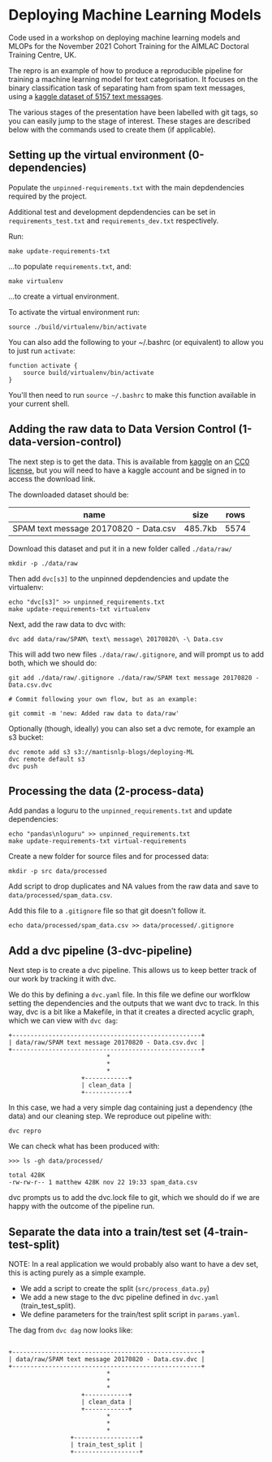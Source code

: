 # Deploying Machine Learning Models

Code used in a workshop on deploying machine learning models and MLOPs for the November 2021 Cohort Training for the AIMLAC Doctoral Training Centre, UK.

The repro is an example of how to produce a reproducible pipeline for training a machine learning model for text categorisation. It focuses on the binary classification task of separating ham from spam text messages, using a [kaggle dataset of 5157 text messages](https://www.kaggle.com/team-ai/spam-text-message-classification).

The various stages of the presentation have been labelled with git tags, so you can easily jump to the stage of interest. These stages are described below with the commands used to create them (if applicable).

## Setting up the virtual environment (0-dependencies)

Populate the `unpinned-requirements.txt` with the main depdendencies required by the project.

Additional test and development depdendencies can be set in `requirements_test.txt` and `requirements_dev.txt` respectively.

Run:

```
make update-requirements-txt
``` 

...to populate `requirements.txt`, and:

```
make virtualenv
```

...to create a virtual environment.

To activate the virtual environment run: 

```
source ./build/virtualenv/bin/activate
```

You can also add the following to your ~/.bashrc (or equivalent) to allow you to just run `activate`:

```
function activate {
    source build/virtualenv/bin/activate
}
```

You'll then need to run `source ~/.bashrc` to make this function available in your current shell.

## Adding the raw data to Data Version Control (1-data-version-control)

The next step is to get the data. This is available from [kaggle](https://www.kaggle.com/team-ai/spam-text-message-classification) on an [CC0 license](https://creativecommons.org/publicdomain/zero/1.0/), but you will need to have a kaggle account and be signed in to access the download link.

The downloaded dataset should be:

|name|size|rows|
|---|---|---|
|SPAM text message 20170820 - Data.csv|485.7kb|5574|

Download this dataset and put it in a new folder called `./data/raw/`

```
mkdir -p ./data/raw
```

Then add `dvc[s3]` to the unpinned depdendencies and update the virtualenv:

```
echo "dvc[s3]" >> unpinned_requirements.txt
make update-requirements-txt virtualenv
```

Next, add the raw data to dvc with:

```
dvc add data/raw/SPAM\ text\ message\ 20170820\ -\ Data.csv
```

This will add two new files `./data/raw/.gitignore`, and will prompt us to add both, which we should do:

```
git add ./data/raw/.gitignore ./data/raw/SPAM text message 20170820 - Data.csv.dvc

# Commit following your own flow, but as an example:

git commit -m 'new: Added raw data to data/raw'
```

Optionally (though, ideally) you can also set a dvc remote, for example an s3 bucket:

```
dvc remote add s3 s3://mantisnlp-blogs/deploying-ML
dvc remote default s3
dvc push
```

## Processing the data (2-process-data)

Add pandas a loguru to the `unpinned_requirements.txt` and update dependencies:

```
echo "pandas\nloguru" >> unpinned_requirements.txt
make update-requirements-txt virtual-requirements
```

Create a new folder for source files and for processed data:

```
mkdir -p src data/processed
```

Add script to drop duplicates and NA values from the raw data and save to `data/processed/spam_data.csv`.

Add this file to a `.gitignore` file so that git doesn't follow it.

```
echo data/processed/spam_data.csv >> data/processed/.gitignore
```

## Add a dvc pipeline (3-dvc-pipeline)

Next step is to create a dvc pipeline. This allows us to keep better track of our work by tracking it with dvc.

We do this by defining a `dvc.yaml` file. In this file we define our worfklow setting the dependencies and the outputs that we want dvc to track. In this way, dvc is a bit like a Makefile, in that it creates a directed acyclic graph, which we can view with `dvc dag`:

```
+----------------------------------------------------+ 
| data/raw/SPAM text message 20170820 - Data.csv.dvc | 
+----------------------------------------------------+ 
                           *                           
                           *                           
                           *                           
                    +------------+                     
                    | clean_data |                     
                    +------------+                     
```

In this case, we had a very simple dag containing just a dependency (the data) and our cleaning step. We reproduce out pipeline with:

```
dvc repro
```

We can check what has been produced with:


```
>>> ls -gh data/processed/

total 428K
-rw-rw-r-- 1 matthew 428K nov 22 19:33 spam_data.csv
```

dvc prompts us to add the dvc.lock file to git, which we should do if we are happy with the outcome of the pipeline run.


## Separate the data into a train/test set (4-train-test-split)

NOTE: In a real application we would probably also want to have a dev set, this is acting purely as a simple example.
* We add a script to create the split (`src/process_data.py`)
* We add a new stage to the dvc pipeline defined in `dvc.yaml` (train_test_split).
* We define parameters for the train/test split script in `params.yaml`.

The dag from `dvc dag` now looks like:
```

+----------------------------------------------------+ 
| data/raw/SPAM text message 20170820 - Data.csv.dvc | 
+----------------------------------------------------+ 
                           *                           
                           *                           
                           *                           
                    +------------+                     
                    | clean_data |                     
                    +------------+                     
                           *                           
                           *                           
                           *                           
                 +------------------+                  
                 | train_test_split |                  
                 +------------------+                  
```
